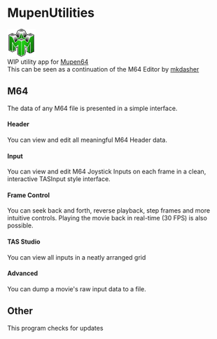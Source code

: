 # MupenUtilities
![MupenUtilities](https://github.com/Aurumaker72/MupenUtilities/blob/main/logo.png "Mupen64 Utilities")<br>
WIP utility app for [Mupen64](https://github.com/mkdasher/mupen64-rr-lua-/)<br>
This can be seen as a continuation of the M64 Editor by [mkdasher](https://github.com/mkdasher/)

## M64
The data of any M64 file is presented in a simple interface.

#### Header
You can view and edit all meaningful M64 Header data.

#### Input
You can view and edit M64 Joystick Inputs on each frame in a clean, interactive TASInput style interface.

#### Frame Control
You can seek back and forth, reverse playback, step frames and more intuitive controls.
Playing the movie back in real-time (30 FPS) is also possible.

#### TAS Studio
You can view all inputs in a neatly arranged grid

#### Advanced
You can dump a movie's raw input data to a file.

## Other
This program checks for updates
